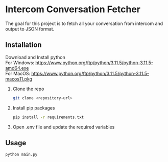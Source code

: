 # Intercom Conversation Fetcher
The goal for this project is to fetch all your conversation from intercom and output to JSON format.

## Installation
Download and Install python
	<br>For Windows: https://www.python.org/ftp/python/3.11.5/python-3.11.5-amd64.exe
	<br>For MacOS: https://www.python.org/ftp/python/3.11.5/python-3.11.5-macos11.pkg <br>

1. Clone the repo
   ```sh
   git clone <repository-url>
   ```
3. Install pip packages
   ```sh
   pip install -r requirements.txt
   ```
4. Open .env file and update the required variables

## Usage

```bash
python main.py
```